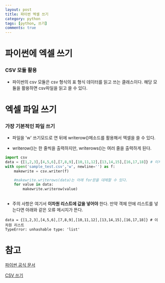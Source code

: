 ```yaml
---
layout: post
title: 파이썬 엑셀 쓰기
category: python
tags: [python, 쓰기]
comments: true
---
```


# 파이썬에 엑셀 쓰기

### CSV 모듈 활용

- 파이썬의 csv 모듈은 csv 형식의 표 형식 데이터를 읽고 쓰는 클래스이다. 해당 모듈을 활용하면 csv파일을 읽고 쓸 수 있다.

# 엑셀 파일 쓰기

### 가장 기본적인 파일 쓰기

- 파일을 'w' 쓰기모드로 연 뒤에 writerow()메소드를 활용해서 엑셀을 쓸 수 있다.

- writerow()는 한 줄씩을 출력하지만, writerows()는 여러 줄을 출력하게 된다.

```python
import csv
data = {[1,2,3],[4,5,6],[7,8,9],[10,11,12],[13,14,15],[16,17,18]} # 이차원 리스트
with open('sample_test.csv','w', newline='') as f:
    makewrite = csv.writer(f)

    #makewrite.writerows(data)는 아래 for문을 대체할 수 있다.
    for value in data:
        makewrite.writerow(value)
        
```

- 주의 사항은 여기서 **이차원 리스트에 값을 넣어야** 한다. 만약 객체 안에 리스트를 넣는다면 아래와 같은 오류 메시지가 뜬다.

```
data = {[1,2,3],[4,5,6],[7,8,9],[10,11,12],[13,14,15],[16,17,18]} # 이차원 리스트
TypeError: unhashable type: 'list'

```


# 참고
[파이썬 공식 문서](https://docs.python.org/ko/3/library/csv.html)

[CSV 쓰기](https://woolbro.tistory.com/36)